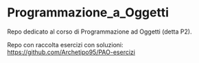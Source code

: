 # Programmazione_a_Oggetti
Repo dedicato al corso di Programmazione ad Oggetti (detta P2).

Repo con raccolta esercizi con soluzioni: https://github.com/Archetipo95/PAO-esercizi
